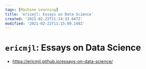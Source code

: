 ```yaml
---
tags: [Machine Learning]
title: 'ericmjl: Essays on Data Science'
created: '2021-02-22T11:14:33.947Z'
modified: '2021-02-22T11:15:09.148Z'
---
```


# `ericmjl`: Essays on Data Science

* https://ericmjl.github.io/essays-on-data-science/

